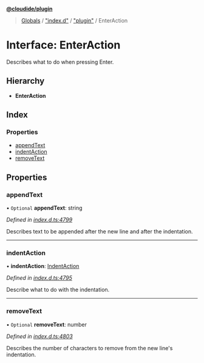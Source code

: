 **[@cloudide/plugin](../README.md)**

> [Globals](../README.md) / ["index.d"](../modules/_index_d_.md) / ["plugin"](../modules/_index_d_._plugin_.md) / EnterAction

# Interface: EnterAction

Describes what to do when pressing Enter.

## Hierarchy

* **EnterAction**

## Index

### Properties

* [appendText](_index_d_._plugin_.enteraction.md#appendtext)
* [indentAction](_index_d_._plugin_.enteraction.md#indentaction)
* [removeText](_index_d_._plugin_.enteraction.md#removetext)

## Properties

### appendText

• `Optional` **appendText**: string

*Defined in [index.d.ts:4799](https://github.com/shuyaqian/cloudide-plugin-api/blob/57a3a2a/index.d.ts#L4799)*

Describes text to be appended after the new line and after the indentation.

___

### indentAction

•  **indentAction**: [IndentAction](../enums/_index_d_._plugin_.indentaction.md)

*Defined in [index.d.ts:4795](https://github.com/shuyaqian/cloudide-plugin-api/blob/57a3a2a/index.d.ts#L4795)*

Describe what to do with the indentation.

___

### removeText

• `Optional` **removeText**: number

*Defined in [index.d.ts:4803](https://github.com/shuyaqian/cloudide-plugin-api/blob/57a3a2a/index.d.ts#L4803)*

Describes the number of characters to remove from the new line's indentation.
